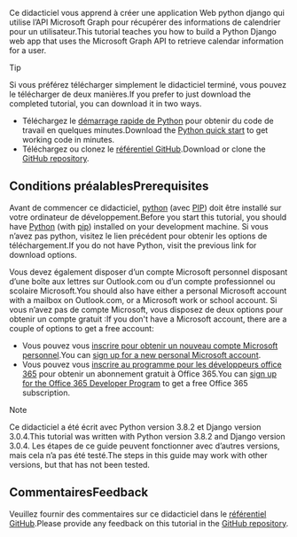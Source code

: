 <!-- markdownlint-disable MD002 MD041 -->

<span data-ttu-id="73081-101">Ce didacticiel vous apprend à créer une application Web python django qui utilise l’API Microsoft Graph pour récupérer des informations de calendrier pour un utilisateur.</span><span class="sxs-lookup"><span data-stu-id="73081-101">This tutorial teaches you how to build a Python Django web app that uses the Microsoft Graph API to retrieve calendar information for a user.</span></span>

> [!TIP]
> <span data-ttu-id="73081-102">Si vous préférez télécharger simplement le didacticiel terminé, vous pouvez le télécharger de deux manières.</span><span class="sxs-lookup"><span data-stu-id="73081-102">If you prefer to just download the completed tutorial, you can download it in two ways.</span></span>
>
> - <span data-ttu-id="73081-103">Téléchargez le [démarrage rapide de Python](https://developer.microsoft.com/graph/quick-start?platform=option-Python) pour obtenir du code de travail en quelques minutes.</span><span class="sxs-lookup"><span data-stu-id="73081-103">Download the [Python quick start](https://developer.microsoft.com/graph/quick-start?platform=option-Python) to get working code in minutes.</span></span>
> - <span data-ttu-id="73081-104">Téléchargez ou clonez le [référentiel GitHub](https://github.com/microsoftgraph/msgraph-training-pythondjangoapp).</span><span class="sxs-lookup"><span data-stu-id="73081-104">Download or clone the [GitHub repository](https://github.com/microsoftgraph/msgraph-training-pythondjangoapp).</span></span>

## <a name="prerequisites"></a><span data-ttu-id="73081-105">Conditions préalables</span><span class="sxs-lookup"><span data-stu-id="73081-105">Prerequisites</span></span>

<span data-ttu-id="73081-106">Avant de commencer ce didacticiel, [python](https://www.python.org/) (avec [PIP](https://pypi.org/project/pip/)) doit être installé sur votre ordinateur de développement.</span><span class="sxs-lookup"><span data-stu-id="73081-106">Before you start this tutorial, you should have [Python](https://www.python.org/) (with [pip](https://pypi.org/project/pip/)) installed on your development machine.</span></span> <span data-ttu-id="73081-107">Si vous n’avez pas python, visitez le lien précédent pour obtenir les options de téléchargement.</span><span class="sxs-lookup"><span data-stu-id="73081-107">If you do not have Python, visit the previous link for download options.</span></span>

<span data-ttu-id="73081-108">Vous devez également disposer d’un compte Microsoft personnel disposant d’une boîte aux lettres sur Outlook.com ou d’un compte professionnel ou scolaire Microsoft.</span><span class="sxs-lookup"><span data-stu-id="73081-108">You should also have either a personal Microsoft account with a mailbox on Outlook.com, or a Microsoft work or school account.</span></span> <span data-ttu-id="73081-109">Si vous n’avez pas de compte Microsoft, vous disposez de deux options pour obtenir un compte gratuit :</span><span class="sxs-lookup"><span data-stu-id="73081-109">If you don't have a Microsoft account, there are a couple of options to get a free account:</span></span>

- <span data-ttu-id="73081-110">Vous pouvez vous [inscrire pour obtenir un nouveau compte Microsoft personnel](https://signup.live.com/signup?wa=wsignin1.0&rpsnv=12&ct=1454618383&rver=6.4.6456.0&wp=MBI_SSL_SHARED&wreply=https://mail.live.com/default.aspx&id=64855&cbcxt=mai&bk=1454618383&uiflavor=web&uaid=b213a65b4fdc484382b6622b3ecaa547&mkt=E-US&lc=1033&lic=1).</span><span class="sxs-lookup"><span data-stu-id="73081-110">You can [sign up for a new personal Microsoft account](https://signup.live.com/signup?wa=wsignin1.0&rpsnv=12&ct=1454618383&rver=6.4.6456.0&wp=MBI_SSL_SHARED&wreply=https://mail.live.com/default.aspx&id=64855&cbcxt=mai&bk=1454618383&uiflavor=web&uaid=b213a65b4fdc484382b6622b3ecaa547&mkt=E-US&lc=1033&lic=1).</span></span>
- <span data-ttu-id="73081-111">Vous pouvez vous [inscrire au programme pour les développeurs office 365](https://developer.microsoft.com/office/dev-program) pour obtenir un abonnement gratuit à Office 365.</span><span class="sxs-lookup"><span data-stu-id="73081-111">You can [sign up for the Office 365 Developer Program](https://developer.microsoft.com/office/dev-program) to get a free Office 365 subscription.</span></span>

> [!NOTE]
> <span data-ttu-id="73081-112">Ce didacticiel a été écrit avec Python version 3.8.2 et Django version 3.0.4.</span><span class="sxs-lookup"><span data-stu-id="73081-112">This tutorial was written with Python version 3.8.2 and Django version 3.0.4.</span></span> <span data-ttu-id="73081-113">Les étapes de ce guide peuvent fonctionner avec d’autres versions, mais cela n’a pas été testé.</span><span class="sxs-lookup"><span data-stu-id="73081-113">The steps in this guide may work with other versions, but that has not been tested.</span></span>

## <a name="feedback"></a><span data-ttu-id="73081-114">Commentaires</span><span class="sxs-lookup"><span data-stu-id="73081-114">Feedback</span></span>

<span data-ttu-id="73081-115">Veuillez fournir des commentaires sur ce didacticiel dans le [référentiel GitHub](https://github.com/microsoftgraph/msgraph-training-pythondjangoapp).</span><span class="sxs-lookup"><span data-stu-id="73081-115">Please provide any feedback on this tutorial in the [GitHub repository](https://github.com/microsoftgraph/msgraph-training-pythondjangoapp).</span></span>
